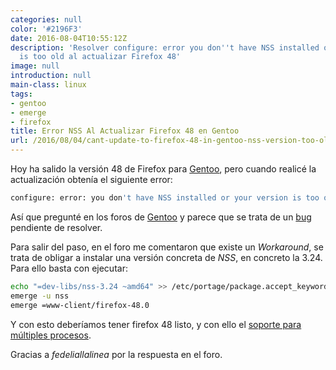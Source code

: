 ```yaml
---
categories: null
color: '#2196F3'
date: 2016-08-04T10:55:12Z
description: 'Resolver configure: error you don''t have NSS installed or your version
  is too old al actualizar Firefox 48'
image: null
introduction: null
main-class: linux
tags:
- gentoo
- emerge
- firefox
title: Error NSS Al Actualizar Firefox 48 en Gentoo
url: /2016/08/04/cant-update-to-firefox-48-in-gentoo-nss-version-too-old/
---
```


Hoy ha salido la versión 48 de Firefox para [Gentoo](/como-instalar-actualizar-elminar-paquetes-gentoo/ "Instalar y actualizar Gentoo"), pero cuando realicé la actualización obtenía el siguiente error:

```bash
configure: error: you don't have NSS installed or your version is too old
```

<!--ad-->

Así que pregunté en los foros de [Gentoo](https://forums.gentoo.org/viewtopic-p-7951120.html#7951120 "Can't update to firefox 48") y parece que se trata de un [bug](https://bugs.gentoo.org/show_bug.cgi?id=590424) pendiente de resolver. 

Para salir del paso, en el foro me comentaron que existe un _Workaround_, se trata de obligar a instalar una versión concreta de _NSS_, en concreto la 3.24. Para ello basta con ejecutar:

```bash
echo "=dev-libs/nss-3.24 ~amd64" >> /etc/portage/package.accept_keywords 
emerge -u nss 
emerge =www-client/firefox-48.0
```

Y con esto deberíamos tener firefox 48 listo, y con ello el [soporte para múltiples procesos](http://www.genbeta.com/navegadores/el-nuevo-firefox-48-incluye-por-fin-soporte-para-multiples-procesos "El nuevo Firefox 48 incluye por fin soporte para múltiples procesos").

Gracias a _fedeliallalinea_ por la respuesta en el foro.

